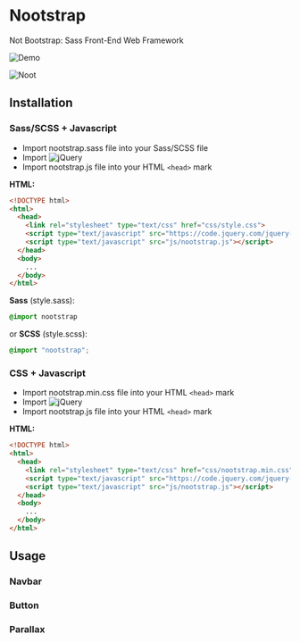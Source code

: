 # Nootstrap
Not Bootstrap: Sass Front-End Web Framework

![Demo](https://htmlpreview.github.io/?https://github.com/MorganCaron/Nootstrap/blob/master/example/index.html)

![Noot](https://noot.space/noot.gif)

## Installation

### Sass/SCSS + Javascript

* Import nootstrap.sass file into your Sass/SCSS file
* Import ![jQuery](https://code.jquery.com/)
* Import nootstrap.js file into your HTML `<head>` mark

**HTML:**
```html
<!DOCTYPE html>
<html>
  <head>
    <link rel="stylesheet" type="text/css" href="css/style.css">
    <script type="text/javascript" src="https://code.jquery.com/jquery-3.2.1.min.js" integrity="sha256-hwg4gsxgFZhOsEEamdOYGBf13FyQuiTwlAQgxVSNgt4=" crossorigin="anonymous"></script>
    <script type="text/javascript" src="js/nootstrap.js"></script>
  </head>
  <body>
    ...
  </body>
</html>
```

**Sass** (style.sass):
```sass
@import nootstrap
```
or **SCSS** (style.scss):
```scss
@import "nootstrap";
```

### CSS + Javascript

* Import nootstrap.min.css file into your HTML `<head>` mark
* Import ![jQuery](https://code.jquery.com/)
* Import nootstrap.js file into your HTML `<head>` mark

**HTML:**
```html
<!DOCTYPE html>
<html>
  <head>
    <link rel="stylesheet" type="text/css" href="css/nootstrap.min.css">
    <script type="text/javascript" src="https://code.jquery.com/jquery-3.2.1.min.js" integrity="sha256-hwg4gsxgFZhOsEEamdOYGBf13FyQuiTwlAQgxVSNgt4=" crossorigin="anonymous"></script>
    <script type="text/javascript" src="js/nootstrap.js"></script>
  </head>
  <body>
    ...
  </body>
</html>
```

## Usage

### Navbar

### Button

### Parallax
